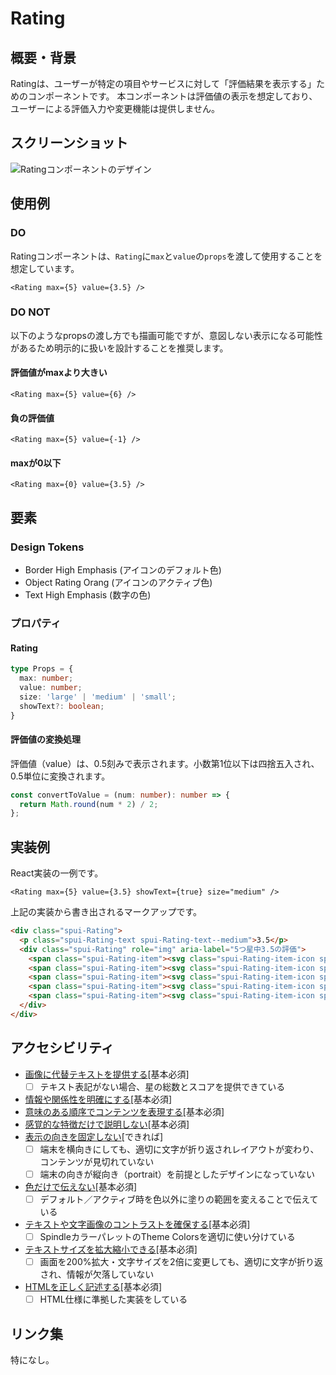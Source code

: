 # Rating

## 概要・背景
Ratingは、ユーザーが特定の項目やサービスに対して「評価結果を表示する」ためのコンポーネントです。
本コンポーネントは評価値の表示を想定しており、ユーザーによる評価入力や変更機能は提供しません。

## スクリーンショット
![Ratingコンポーネントのデザイン](https://github.com/user-attachments/assets/ddce8680-ddba-4510-a65b-b3f82e13db99)

## 使用例

### DO
Ratingコンポーネントは、`Rating`に`max`と`value`の`props`を渡して使用することを想定しています。

```tsx
<Rating max={5} value={3.5} />
```

### DO NOT
以下のようなpropsの渡し方でも描画可能ですが、意図しない表示になる可能性があるため明示的に扱いを設計することを推奨します。

#### 評価値がmaxより大きい
```tsx
<Rating max={5} value={6} />
```

#### 負の評価値
```tsx
<Rating max={5} value={-1} />
```

#### maxが0以下
```tsx
<Rating max={0} value={3.5} />
```

## 要素

### Design Tokens
- Border High Emphasis (アイコンのデフォルト色)
- Object Rating Orang (アイコンのアクティブ色)
- Text High Emphasis (数字の色)

### プロパティ

#### Rating
```ts
type Props = {
  max: number;
  value: number;
  size: 'large' | 'medium' | 'small';
  showText?: boolean;
}
```

#### 評価値の変換処理
評価値（value）は、0.5刻みで表示されます。小数第1位以下は四捨五入され、0.5単位に変換されます。

```ts
const convertToValue = (num: number): number => {
  return Math.round(num * 2) / 2;
};
```

## 実装例
React実装の一例です。

```tsx
<Rating max={5} value={3.5} showText={true} size="medium" />
```

上記の実装から書き出されるマークアップです。

```html
<div class="spui-Rating">
  <p class="spui-Rating-text spui-Rating-text--medium">3.5</p>
  <div class="spui-Rating" role="img" aria-label="5つ星中3.5の評価">
    <span class="spui-Rating-item"><svg class="spui-Rating-item-icon spui-Rating-item-icon--medium"></svg></span>
    <span class="spui-Rating-item"><svg class="spui-Rating-item-icon spui-Rating-item-icon--medium"></svg></span>
    <span class="spui-Rating-item"><svg class="spui-Rating-item-icon spui-Rating-item-icon--medium"></svg></span>
    <span class="spui-Rating-item"><svg class="spui-Rating-item-icon spui-Rating-item-icon--medium"></svg></span>
    <span class="spui-Rating-item"><svg class="spui-Rating-item-icon spui-Rating-item-icon--medium"></svg></span>
  </div>
</div>
```

## アクセシビリティ

- [画像に代替テキストを提供する](https://a11y-guidelines.ameba.design/1/1/1/)[基本必須]
  - [ ] テキスト表記がない場合、星の総数とスコアを提供できている
- [情報や関係性を明確にする](https://a11y-guidelines.ameba.design/1/3/1/)[基本必須]
- [意味のある順序でコンテンツを表現する](https://a11y-guidelines.ameba.design/1/3/2/)[基本必須]
- [感覚的な特徴だけで説明しない](https://a11y-guidelines.ameba.design/1/3/3/)[基本必須]
- [表示の向きを固定しない](https://a11y-guidelines.ameba.design/1/3/4/)[できれば]
  - [ ] 端末を横向きにしても、適切に文字が折り返されレイアウトが変わり、コンテンツが見切れていない
  - [ ] 端末の向きが縦向き（portrait）を前提としたデザインになっていない
- [色だけで伝えない](https://a11y-guidelines.ameba.design/1/4/1/)[基本必須]
  - [ ] デフォルト／アクティブ時を色以外に塗りの範囲を変えることで伝えている
- [テキストや文字画像のコントラストを確保する](https://a11y-guidelines.ameba.design/1/4/3/)[基本必須]
  - [ ] SpindleカラーパレットのTheme Colorsを適切に使い分けている
- [テキストサイズを拡大縮小できる](https://a11y-guidelines.ameba.design/1/4/4/)[基本必須]
  - [ ] 画面を200%拡大・文字サイズを2倍に変更しても、適切に文字が折り返され、情報が欠落していない
- [HTMLを正しく記述する](https://a11y-guidelines.ameba.design/4/1/1/)[基本必須]
  - [ ] HTML仕様に準拠した実装をしている

## リンク集
特になし。
